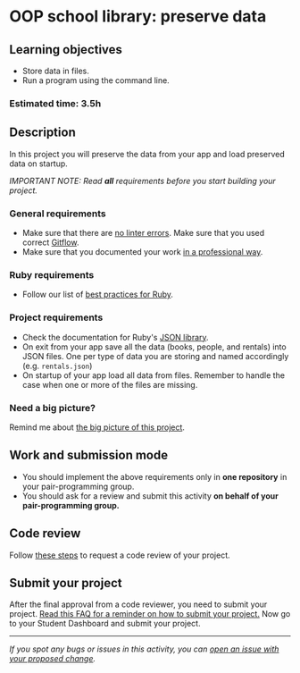 # OOP school library: preserve data

## Learning objectives
- Store data in files.
- Run a program using the command line.

### Estimated time: 3.5h

## Description
In this project you will preserve the data from your app and load preserved data on startup.

*IMPORTANT NOTE: Read **all** requirements before you start building your project.*

### General requirements

- Make sure that there are [no linter errors](https://github.com/microverseinc/linters-config).
Make sure that you used correct [Gitflow](https://github.com/microverseinc/curriculum-transversal-skills/blob/main/git-github/articles/gitflow.md).
- Make sure that you documented your work [in a professional way](https://github.com/microverseinc/curriculum-transversal-skills/blob/main/documentation/articles/professional_repo_rules.md).

### Ruby requirements
- Follow our list of [best practices for Ruby](https://github.com/microverseinc/curriculum-ruby/blob/main/articles/ruby_best_practices.md).

### Project requirements
- Check the documentation for Ruby's [JSON library](https://ruby-doc.org/stdlib-3.0.0/libdoc/json/rdoc/JSON.html).
- On exit from your app save all the data (books, people, and rentals) into JSON files. One per type of data you are storing and named accordingly (e.g. `rentals.json`)
- On startup of your app load all data from files. Remember to handle the case when one or more of the files are missing.


### Need a big picture?

Remind me about [the big picture of this project](./sneak_peek.md).


## Work and submission mode

- You should implement the above requirements only in **one repository** in your pair-programming group.
- You should ask for a review and submit this activity **on behalf of your pair-programming group.**

## Code review

Follow [these steps](https://github.com/microverseinc/curriculum-transversal-skills/blob/main/code-review/articles/how_to_ask_for_a_code_review.md) to request a code review of your project.

## Submit your project

After the final approval from a code reviewer, you need to submit your project.
[Read this FAQ for a reminder on how to submit your project.](https://microverse.zendesk.com/hc/en-us/articles/360061344234)
Now go to your Student Dashboard and submit your project.

------

_If you spot any bugs or issues in this activity, you can [open an issue with your proposed change](https://github.com/microverseinc/curriculum-transversal-skills/blob/main/git-github/articles/open_issue.md)._
